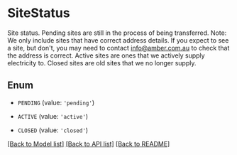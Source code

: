 # SiteStatus

Site status.  Pending sites are still in the process of being transferred. Note: We only include sites that have correct address details. If you expect to see a site, but don't, you may need to contact [info@amber.com.au](mailto:info@amber.com.au) to check that the address is correct.  Active sites are ones that we actively supply electricity to.  Closed sites are old sites that we no longer supply.

## Enum

* `PENDING` (value: `'pending'`)

* `ACTIVE` (value: `'active'`)

* `CLOSED` (value: `'closed'`)

[[Back to Model list]](../README.md#documentation-for-models) [[Back to API list]](../README.md#documentation-for-api-endpoints) [[Back to README]](../README.md)



